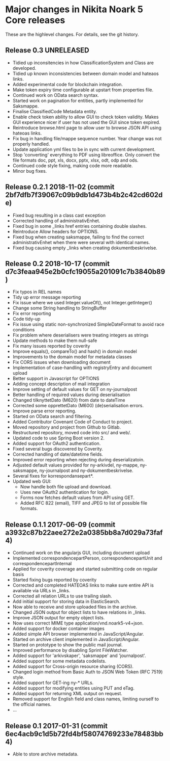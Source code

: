 Major changes in Nikita Noark 5 Core releases
=============================================

These are the highlevel changes.  For details, see the git history.

Release 0.3 UNRELEASED
----------------------
 * Tidied up inconsitencies in how ClassificationSystem and Class are developed.
 * Tidied up known inconsistencies between domain model and hateaos links.
 * Added experimental code for blockchain integration. 	
 * Make token expiry time configurable at upstart from properties file.
 * Continued work on OData search syntax.
 * Started work on pagination for entities, partly implemented for Saksmappe.
 * Finalise ClassifiedCode Metadata entity.
 * Enable check token ability to allow GUI to check token
   validity. Makes GUI experience nicer if user has not used the GUI
   since token expired.
 * Reintroduce browse.html page to allow user to browse JSON API using
   hateoas links.
 * Fix bug in handling file/mappe sequence number.  Year change was
   not properly handled.
 * Update application yml files to be in sync with current development.
 * Stop 'converting' everything to PDF using libreoffice.  Only
   convert the file formats doc, ppt, xls, docx, pptx, xlsx, odt, odp
   and ods.
 * Continued code style fixing, making code more readable.
 * Minor bug fixes.

Release 0.2.1 2018-11-02 (commit 2bf7dfb7f39067c09b9db1d473b4b2c42cd602de)
----------------------
 * Fixed bug resulting in a class cast exception
 * Corrected handling of administrativEnhet.
 * Fixed bug in some \_links href entries containing double slashes.
 * Reintroduce Allow headers for OPTIONS.
 * Fixed bug when creating saksmappe, failing to find the correct
   administrativEnhet when there were several with identical names.
 * Fixed bug causing empty \_links when creating dokumentbeskrivelse.

Release 0.2 2018-10-17 (commit d7c3feaa945e2b0cfc19055a201091c7b3840b89)
------------------------
 * Fix typos in REL names
 * Tidy up error message reporting
 * Fix issue where we used Integer.valueOf(), not Integer.getInteger()
 * Change some String handling to StringBuffer
 * Fix error reporting
 * Code tidy-up
 * Fix issue using static non-synchronized SimpleDateFormat to avoid 
   race conditions
 * Fix problem where deserialisers were treating integers as strings
 * Update methods to make them null-safe
 * Fix many issues reported by coverity
 * Improve equals(), compareTo() and hash() in domain model
 * Improvements to the domain model for metadata classes
 * Fix CORS issues when downloading document
 * Implementation of case-handling with registryEntry and document upload
 * Better support in Javascript for OPTIONS
 * Adding concept description of mail integration
 * Improve setting of default values for GET on ny-journalpost
 * Better handling of required values during deserialisation 
 * Changed tilknyttetDato (M620) from date to dateTime
 * Corrected some opprettetDato (M600) (de)serialisation errors.
 * Improve parse error reporting.
 * Started on OData search and filtering.
 * Added Contributor Covenant Code of Conduct to project.
 * Moved repository and project from Github to Gitlab.
 * Restructured repository, moved code into src/ and web/.
 * Updated code to use Spring Boot version 2.
 * Added support for OAuth2 authentication.
 * Fixed several bugs discovered by Coverity.
 * Corrected handling of date/datetime fields.
 * Improved error reporting when rejecting during deserializatoin.
 * Adjusted default values provided for ny-arkivdel, ny-mappe,
   ny-saksmappe, ny-journalpost and ny-dokumentbeskrivelse.
 * Several fixes for korrespondansepart*.
 * Updated web GUI:
    - Now handle both file upload and download.
    - Uses new OAuth2 authentication for login.
    - Forms now fetches default values from API using GET.
    - Added RFC 822 (email), TIFF and JPEG to list of possible file formats.

Release 0.1.1 2017-06-09 (commit a3932c87b22aee272e2a0385bb8a7d029a73faf4)
--------------------------------------------------------------------------
 * Continued work on the angularjs GUI, including document upload
 * Implemented correspondencepartPerson, correspondencepartUnit and correspondencepartInternal
 * Applied for coverity coverage and started submitting code on regular basis
 * Started fixing bugs reported by coverity
 * Corrected and completed HATEOAS links to make sure entire API is
   available via URLs in \_links.
 * Corrected all relation URLs to use trailing slash.
 * Add initial support for storing data in ElasticSearch.
 * Now able to receive and store uploaded files in the archive.
 * Changed JSON output for object lists to have relations in \_links.
 * Improve JSON output for empty object lists.
 * Now uses correct MIME type application/vnd.noark5-v4+json.
 * Added support for docker container images
 * Added simple API browser implemented in JavaScript/Angular.
 * Started on archive client implemented in JavaScript/Angular.
 * Started on prototype to show the public mail journal.
 * Improved performance by disabling Sprint FileWatcher.
 * Added support for 'arkivskaper', 'saksmappe' and 'journalpost'.
 * Added support for some metadata codelists.
 * Added support for Cross-origin resource sharing (CORS).
 * Changed login method from Basic Auth to JSON Web Token (RFC 7519) style.
 * Added support for GET-ing ny-* URLs.
 * Added support for modifying entities using PUT and eTag.
 * Added support for returning XML output on request.
 * Removed support for English field and class names, limiting ourself
   to the official names.
 * ...

Release 0.1 2017-01-31 (commit 6ec4acb9c1d5b72fd4bf58074769233e78483bb4)
-----------------------
 * Able to store archive metadata.
